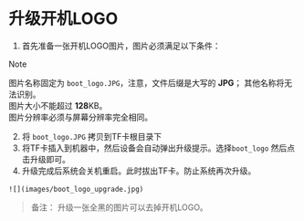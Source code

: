 # 升级开机LOGO
1. 首先准备一张开机LOGO图片，图片必须满足以下条件：  
> [!Note]
> 图片名称固定为 `boot_logo.JPG`，注意，文件后缀是大写的 **JPG**； 其他名称将无法识别。  
> 图片大小不能超过 **128**KB。  
> 图片分辨率必须与屏幕分辨率完全相同。
>
> 2.  将 `boot_logo.JPG` 拷贝到TF卡根目录下
> 3.  将TF卡插入到机器中，然后设备会自动弹出升级提示。选择`boot_logo` 然后点击升级即可。
> 4.  升级完成后系统会关机重启。此时拔出TF卡。防止系统再次升级。 

    ![](images/boot_logo_upgrade.jpg)

> 备注： 升级一张全黑的图片可以去掉开机LOGO。


